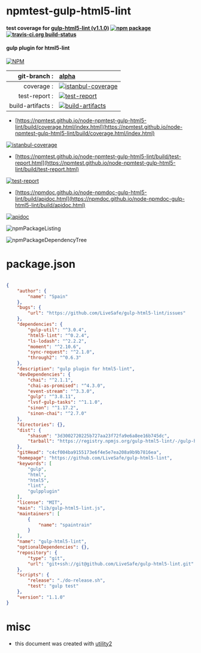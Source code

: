 # npmtest-gulp-html5-lint

#### test coverage for  [gulp-html5-lint (v1.1.0)](https://github.com/LiveSafe/gulp-html5-lint)  [![npm package](https://img.shields.io/npm/v/npmtest-gulp-html5-lint.svg?style=flat-square)](https://www.npmjs.org/package/npmtest-gulp-html5-lint) [![travis-ci.org build-status](https://api.travis-ci.org/npmtest/node-npmtest-gulp-html5-lint.svg)](https://travis-ci.org/npmtest/node-npmtest-gulp-html5-lint)

#### gulp plugin for html5-lint

[![NPM](https://nodei.co/npm/gulp-html5-lint.png?downloads=true&downloadRank=true&stars=true)](https://www.npmjs.com/package/gulp-html5-lint)

| git-branch : | [alpha](https://github.com/npmtest/node-npmtest-gulp-html5-lint/tree/alpha)|
|--:|:--|
| coverage : | [![istanbul-coverage](https://npmtest.github.io/node-npmtest-gulp-html5-lint/build/coverage.badge.svg)](https://npmtest.github.io/node-npmtest-gulp-html5-lint/build/coverage.html/index.html)|
| test-report : | [![test-report](https://npmtest.github.io/node-npmtest-gulp-html5-lint/build/test-report.badge.svg)](https://npmtest.github.io/node-npmtest-gulp-html5-lint/build/test-report.html)|
| build-artifacts : | [![build-artifacts](https://npmtest.github.io/node-npmtest-gulp-html5-lint/glyphicons_144_folder_open.png)](https://github.com/npmtest/node-npmtest-gulp-html5-lint/tree/gh-pages/build)|

- [https://npmtest.github.io/node-npmtest-gulp-html5-lint/build/coverage.html/index.html](https://npmtest.github.io/node-npmtest-gulp-html5-lint/build/coverage.html/index.html)

[![istanbul-coverage](https://npmtest.github.io/node-npmtest-gulp-html5-lint/build/screenCapture.buildCi.browser.%252Ftmp%252Fbuild%252Fcoverage.lib.html.png)](https://npmtest.github.io/node-npmtest-gulp-html5-lint/build/coverage.html/index.html)

- [https://npmtest.github.io/node-npmtest-gulp-html5-lint/build/test-report.html](https://npmtest.github.io/node-npmtest-gulp-html5-lint/build/test-report.html)

[![test-report](https://npmtest.github.io/node-npmtest-gulp-html5-lint/build/screenCapture.buildCi.browser.%252Ftmp%252Fbuild%252Ftest-report.html.png)](https://npmtest.github.io/node-npmtest-gulp-html5-lint/build/test-report.html)

- [https://npmdoc.github.io/node-npmdoc-gulp-html5-lint/build/apidoc.html](https://npmdoc.github.io/node-npmdoc-gulp-html5-lint/build/apidoc.html)

[![apidoc](https://npmdoc.github.io/node-npmdoc-gulp-html5-lint/build/screenCapture.buildCi.browser.%252Ftmp%252Fbuild%252Fapidoc.html.png)](https://npmdoc.github.io/node-npmdoc-gulp-html5-lint/build/apidoc.html)

![npmPackageListing](https://npmtest.github.io/node-npmtest-gulp-html5-lint/build/screenCapture.npmPackageListing.svg)

![npmPackageDependencyTree](https://npmtest.github.io/node-npmtest-gulp-html5-lint/build/screenCapture.npmPackageDependencyTree.svg)



# package.json

```json

{
    "author": {
        "name": "Spain"
    },
    "bugs": {
        "url": "https://github.com/LiveSafe/gulp-html5-lint/issues"
    },
    "dependencies": {
        "gulp-util": "^3.0.4",
        "html5-lint": "^0.2.4",
        "ls-lodash": "^2.2.2",
        "moment": "^2.10.6",
        "sync-request": "^2.1.0",
        "through2": "^0.6.3"
    },
    "description": "gulp plugin for html5-lint",
    "devDependencies": {
        "chai": "^2.1.1",
        "chai-as-promised": "^4.3.0",
        "event-stream": "^3.3.0",
        "gulp": "^3.8.11",
        "lvsf-gulp-tasks": "^1.1.0",
        "sinon": "^1.17.2",
        "sinon-chai": "^2.7.0"
    },
    "directories": {},
    "dist": {
        "shasum": "3d3002720225b727aa23f72fa9e6a8ee16b745dc",
        "tarball": "https://registry.npmjs.org/gulp-html5-lint/-/gulp-html5-lint-1.1.0.tgz"
    },
    "gitHead": "c4cf004ba9155173e6f4e5e7ea208a9b9b7816ea",
    "homepage": "https://github.com/LiveSafe/gulp-html5-lint",
    "keywords": [
        "gulp",
        "html",
        "html5",
        "lint",
        "gulpplugin"
    ],
    "license": "MIT",
    "main": "lib/gulp-html5-lint.js",
    "maintainers": [
        {
            "name": "spaintrain"
        }
    ],
    "name": "gulp-html5-lint",
    "optionalDependencies": {},
    "repository": {
        "type": "git",
        "url": "git+ssh://git@github.com/LiveSafe/gulp-html5-lint.git"
    },
    "scripts": {
        "release": "./do-release.sh",
        "test": "gulp test"
    },
    "version": "1.1.0"
}
```



# misc
- this document was created with [utility2](https://github.com/kaizhu256/node-utility2)
